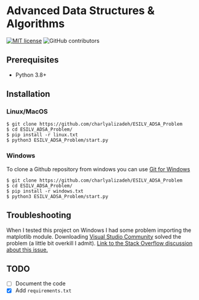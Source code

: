 # Advanced Data Structures & Algorithms

[![MIT license](https://img.shields.io/badge/License-MIT-blue.svg)](https://github.com/charlyalizadeh/ESILV_ADSA_Problem/blob/master/LICENSE)
![GitHub contributors](https://img.shields.io/github/contributors/Naereen/StrapDown.js.svg)

## Prerequisites

 * Python 3.8+

## Installation

### Linux/MacOS

```
$ git clone https://github.com/charlyalizadeh/ESILV_ADSA_Problem  
$ cd ESILV_ADSA_Problem/
$ pip install -r linux.txt
$ python3 ESILV_ADSA_Problem/start.py
```

### Windows

To clone a Github repository from windows you can use [Git for Windows](https://gitforwindows.org/)

```
$ git clone https://github.com/charlyalizadeh/ESILV_ADSA_Problem  
$ cd ESILV_ADSA_Problem/
$ pip install -r windows.txt
$ python3 ESILV_ADSA_Problem/start.py
```

## Troubleshooting

When I tested this project on Windows I had some problem importing the matplotlib module. 
Downloading [Visual Studio Community](https://visualstudio.microsoft.com/fr/vs/community/) solved the problem (a little bit overkill I admit). 
[Link to the Stack Overflow discussion about this issue.](https://stackoverflow.com/questions/24251102/from-matplotlib-import-ft2font-importerror-dll-load-failed-the-specified-pro)

## TODO

* [ ] Document the code
* [X] Add `requirements.txt`
